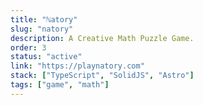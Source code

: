 ```yaml
---
title: "ℕatory"
slug: "natory"
description: A Creative Math Puzzle Game.
order: 3
status: "active"
link: "https://playnatory.com"
stack: ["TypeScript", "SolidJS", "Astro"]
tags: ["game", "math"]
---
```

